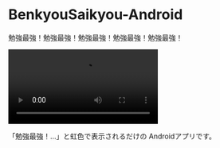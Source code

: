 # BenkyouSaikyou-Android

勉強最強！勉強最強！勉強最強！勉強最強！勉強最強！

![Demo Video](.github/assets/demo.webm)

「勉強最強！...」と虹色で表示されるだけの Androidアプリです。
